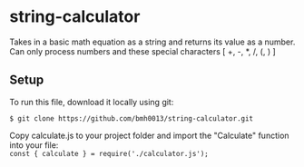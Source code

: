 # string-calculator

Takes in a basic math equation as a string and returns its value as a number.<br/>
Can only process numbers and these special characters [ +, -, *, /, (, ) ]

## Setup
To run this file, download it locally using git:
```
$ git clone https://github.com/bmh0013/string-calculator.git
```

Copy calculate.js to your project folder and import the "Calculate" function into your file:<br/>
`
const { calculate } = require('./calculator.js');
`
